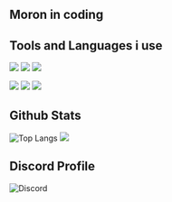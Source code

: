 ## Moron in coding

## Tools and Languages i use
![](https://img.shields.io/badge/Editor%20JS-Webstorm-darkred) ![](https://img.shields.io/badge/Editor%20PY-Pycharm-darkred) ![](https://img.shields.io/badge/Editor%20Java-Intellij%20IDEA-darkred)

![](https://img.shields.io/badge/Code-Java-darkred?&logo=java) ![](https://img.shields.io/badge/Code-JavaScript-darkred?&logo=javascript) ![](https://img.shields.io/badge/Code-Python-darkred?&logo=python)

## Github Stats
![Top Langs](https://github-readme-stats.vercel.app/api/top-langs/?username=JustReddy7397&theme=dark&exclude_repo=milkyway.github.io,reddybot.github.io) ![](https://github-readme-stats.vercel.app/api?username=JustReddy7397&show_icons=true&theme=dark)

## Discord Profile
![Discord](https://discord.c99.nl/widget/theme-3/418844869864325130.png)
